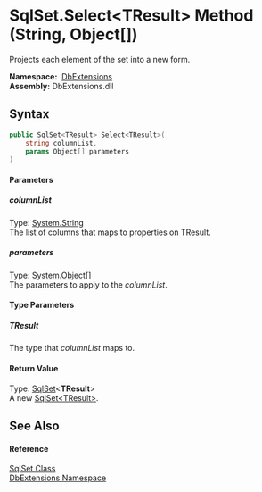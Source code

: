 SqlSet.Select&lt;TResult> Method (String, Object[])
===================================================
Projects each element of the set into a new form.

  **Namespace:**  [DbExtensions][1]  
  **Assembly:** DbExtensions.dll

Syntax
------

```csharp
public SqlSet<TResult> Select<TResult>(
	string columnList,
	params Object[] parameters
)

```

#### Parameters

##### *columnList*
Type: [System.String][2]  
The list of columns that maps to properties on TResult.

##### *parameters*
Type: [System.Object][3][]  
The parameters to apply to the *columnList*.

#### Type Parameters

##### *TResult*
The type that *columnList* maps to.

#### Return Value
Type: [SqlSet][4]&lt;**TResult**>  
A new [SqlSet&lt;TResult>][4].

See Also
--------

#### Reference
[SqlSet Class][5]  
[DbExtensions Namespace][1]  

[1]: ../README.md
[2]: http://msdn.microsoft.com/en-us/library/s1wwdcbf
[3]: http://msdn.microsoft.com/en-us/library/e5kfa45b
[4]: ../SqlSet_1/README.md
[5]: README.md